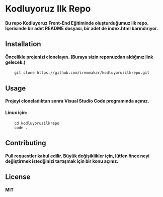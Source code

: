 # Kodluyoruz Ilk Repo

#### Bu repo Kodluyoruz Front-End Eğitiminde oluşturduğumuz ilk repo. İçerisinde bir adet README dosyası, bir adet de index.html barındırıyor.

## Installation

#### Öncelikle projenizi clonelayın. (Buraya sizin reponuzdan aldığınız link gelecek.)

```
    git clone https://github.com/iremmakar/kodluyoruzilkrepo.git
```

## Usage

#### Projeyi cloneladıktan sonra Visual Studio Code programında açınız.

#### Linux için:

```
    cd kodluyoruzilkrepo
    code .
```

## Contributing

#### Pull requestler kabul edilir. Büyük değişiklikler için, lütfen önce neyi değiştirmek istedğinizi tartışmak için bir konu açınız.

## License

#### MIT
